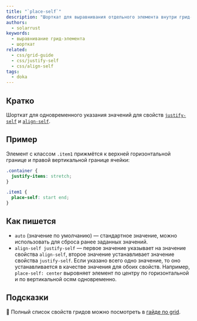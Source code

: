 ```yaml
---
title: "`place-self`"
description: "Шорткат для выравнивания отдельного элемента внутри грид-контейнера."
authors:
  - solarrust
keywords:
  - выравнивание грид-элемента
  - шорткат
related:
  - css/grid-guide
  - css/justify-self
  - css/align-self
tags:
  - doka
---
```


## Кратко

Шорткат для одновременного указания значений для свойств [`justify-self`](/css/justify-self/) и [`align-self`](/css/align-self/).

## Пример

Элемент с классом `.item1` прижмётся к верхней горизонтальной границе и правой вертикальной границе ячейки:

```css
.container {
  justify-items: stretch;
}

.item1 {
  place-self: start end;
}
```

## Как пишется

- `auto` (значение по умолчанию) — стандартное значение, можно использовать для сброса ранее заданных значений.
- `align-self justify-self` — первое значение указывает на значение свойства `align-self`, второе значение устанавливает значение свойства `justify-self`. Если указано всего одно значение, то оно устанавливается в качестве значения для обоих свойств. Например, `place-self: center` выровняет элемент по центру по горизонтальной и по вертикальной осям одновременно.

## Подсказки

<aside>

📝 Полный список свойств гридов можно посмотреть в [гайде по grid](/css/grid-guide/).

</aside>
